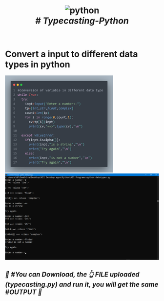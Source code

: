 <h1 align="center">
  <img src="https://cdn-icons-png.flaticon.com/128/2570/2570575.png" alt="python" title="python" ><br>
  <b><i># Typecasting-Python</i></b>
</h1><br>
<h1>
Convert a input to different data types in python
</h1>
<img src="codetypecasting.png" width="70%" alt="code" title="CODE">
<img src="typecastingot.png" alt="output" title="output">
<h2>
  <i>
 <p>
🚀 #You can Download, the 👆 FILE uploaded (typecasting.py)  and run it, you will get the same #OUTPUT 🚀
</p>
</i>
</h2> 

